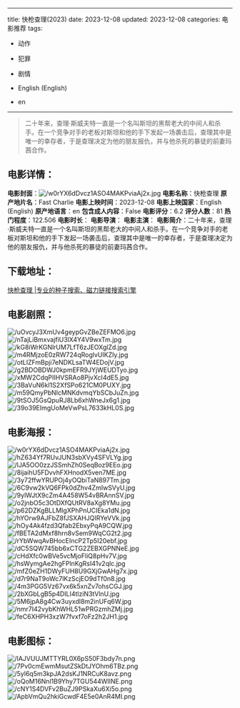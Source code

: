 
---
title: 快枪查理(2023)
date: 2023-12-08
updated: 2023-12-08
categories: 电影推荐
tags:
- 动作
- 犯罪
- 剧情

- English (English)
- en
---


> 二十年来，查理·斯威夫特一直是一个名叫斯坦的黑帮老大的中间人和杀手。在一个竞争对手的老板对斯坦和他的手下发起一场袭击后，查理其中是唯一的幸存者，于是查理决定为他的朋友报仇，并与他杀死的暴徒的前妻玛茜合作。

## **电影详情**：

**电影封面**：<img src="https://image.tmdb.org/t/p/w200/w0rYX6dDvcz1ASO4MAKPviaAj2x.jpg" alt="/w0rYX6dDvcz1ASO4MAKPviaAj2x.jpg" title="/w0rYX6dDvcz1ASO4MAKPviaAj2x.jpg">
**电影名称**：快枪查理
**原产地片名**：Fast Charlie
**电影上映时间**：2023-12-08
**电影上映国家**：English (English)
**原产地语言**：en
**包含成人内容**：False
**电影评分**：6.2
**评分人数**：81
**热门程度**：122.506
**电影时长**：
**电影导演**：
**电影主演**：
**电影简介**：二十年来，查理·斯威夫特一直是一个名叫斯坦的黑帮老大的中间人和杀手。在一个竞争对手的老板对斯坦和他的手下发起一场袭击后，查理其中是唯一的幸存者，于是查理决定为他的朋友报仇，并与他杀死的暴徒的前妻玛茜合作。

## **下载地址**：
[快枪查理 |专业的种子搜索、磁力链接搜索引擎](https://movie.amd794.com:2083/?search=Fast%20Charlie&ordering=&mode=match_phrase&page_size=10&page=1)
 

## **电影剧照**：
<img src="https://image.tmdb.org/t/p/original/uOvcyJ3XmUv4geypGvZBeZEFMO6.jpg" alt="/uOvcyJ3XmUv4geypGvZBeZEFMO6.jpg" title="/uOvcyJ3XmUv4geypGvZBeZEFMO6.jpg"><img src="https://image.tmdb.org/t/p/original/nTajLiBmxvajfiU3lX4Y4V9wxTm.jpg" alt="/nTajLiBmxvajfiU3lX4Y4V9wxTm.jpg" title="/nTajLiBmxvajfiU3lX4Y4V9wxTm.jpg"><img src="https://image.tmdb.org/t/p/original/kG8iWrKGNlrUM7LfT6zJEOXglZd.jpg" alt="/kG8iWrKGNlrUM7LfT6zJEOXglZd.jpg" title="/kG8iWrKGNlrUM7LfT6zJEOXglZd.jpg"><img src="https://image.tmdb.org/t/p/original/m4RMjzoE0zRW724qRoglvUIKZIy.jpg" alt="/m4RMjzoE0zRW724qRoglvUIKZIy.jpg" title="/m4RMjzoE0zRW724qRoglvUIKZIy.jpg"><img src="https://image.tmdb.org/t/p/original/otLIZFmBpji7eNDKLsaTW4EDojV.jpg" alt="/otLIZFmBpji7eNDKLsaTW4EDojV.jpg" title="/otLIZFmBpji7eNDKLsaTW4EDojV.jpg"><img src="https://image.tmdb.org/t/p/original/g2BDOBDWJ0kpmEFR9JYjWEUDTyo.jpg" alt="/g2BDOBDWJ0kpmEFR9JYjWEUDTyo.jpg" title="/g2BDOBDWJ0kpmEFR9JYjWEUDTyo.jpg"><img src="https://image.tmdb.org/t/p/original/xMW2CdqPIIHVSRAo8PjvXcI4dE5.jpg" alt="/xMW2CdqPIIHVSRAo8PjvXcI4dE5.jpg" title="/xMW2CdqPIIHVSRAo8PjvXcI4dE5.jpg"><img src="https://image.tmdb.org/t/p/original/3BaVuN6kI1S2XfSPo621CM0PUXY.jpg" alt="/3BaVuN6kI1S2XfSPo621CM0PUXY.jpg" title="/3BaVuN6kI1S2XfSPo621CM0PUXY.jpg"><img src="https://image.tmdb.org/t/p/original/m59QmyPbNIcMNKdvmqYbSCbJuZn.jpg" alt="/m59QmyPbNIcMNKdvmqYbSCbJuZn.jpg" title="/m59QmyPbNIcMNKdvmqYbSCbJuZn.jpg"><img src="https://image.tmdb.org/t/p/original/9tSOJ5GsQpuRJ8Lb6xhWneJx6g1.jpg" alt="/9tSOJ5GsQpuRJ8Lb6xhWneJx6g1.jpg" title="/9tSOJ5GsQpuRJ8Lb6xhWneJx6g1.jpg"><img src="https://image.tmdb.org/t/p/original/39o39EImgUoMeVwPsL7633kHL0S.jpg" alt="/39o39EImgUoMeVwPsL7633kHL0S.jpg" title="/39o39EImgUoMeVwPsL7633kHL0S.jpg">

## **电影海报**：
<img src="https://image.tmdb.org/t/p/original/w0rYX6dDvcz1ASO4MAKPviaAj2x.jpg" alt="/w0rYX6dDvcz1ASO4MAKPviaAj2x.jpg" title="/w0rYX6dDvcz1ASO4MAKPviaAj2x.jpg"><img src="https://image.tmdb.org/t/p/original/hZ634Yf7RUvJUN3sbXVy4SFVLYg.jpg" alt="/hZ634Yf7RUvJUN3sbXVy4SFVLYg.jpg" title="/hZ634Yf7RUvJUN3sbXVy4SFVLYg.jpg"><img src="https://image.tmdb.org/t/p/original/lJA5OO0zzJSSmhZh0SeqBoz9EEo.jpg" alt="/lJA5OO0zzJSSmhZh0SeqBoz9EEo.jpg" title="/lJA5OO0zzJSSmhZh0SeqBoz9EEo.jpg"><img src="https://image.tmdb.org/t/p/original/8ijaihU5FDvvhFXHnodX5ven7ME.jpg" alt="/8ijaihU5FDvvhFXHnodX5ven7ME.jpg" title="/8ijaihU5FDvvhFXHnodX5ven7ME.jpg"><img src="https://image.tmdb.org/t/p/original/3y72ffwYRUPOj4yOQbiTaN897Tm.jpg" alt="/3y72ffwYRUPOj4yOQbiTaN897Tm.jpg" title="/3y72ffwYRUPOj4yOQbiTaN897Tm.jpg"><img src="https://image.tmdb.org/t/p/original/6C9vw2kVQ6FPk0dZhv4ZmIwSVyU.jpg" alt="/6C9vw2kVQ6FPk0dZhv4ZmIwSVyU.jpg" title="/6C9vw2kVQ6FPk0dZhv4ZmIwSVyU.jpg"><img src="https://image.tmdb.org/t/p/original/9ylWJtX9cZm4A458W54vBRAnnSV.jpg" alt="/9ylWJtX9cZm4A458W54vBRAnnSV.jpg" title="/9ylWJtX9cZm4A458W54vBRAnnSV.jpg"><img src="https://image.tmdb.org/t/p/original/o2jnbO5c3OtDXfQUtRV8aXg8YMu.jpg" alt="/o2jnbO5c3OtDXfQUtRV8aXg8YMu.jpg" title="/o2jnbO5c3OtDXfQUtRV8aXg8YMu.jpg"><img src="https://image.tmdb.org/t/p/original/p62DZKgBLLMIgXPhPnUCIEka1dN.jpg" alt="/p62DZKgBLLMIgXPhPnUCIEka1dN.jpg" title="/p62DZKgBLLMIgXPhPnUCIEka1dN.jpg"><img src="https://image.tmdb.org/t/p/original/hYOrw9AJFbZ8fJSXAHJQIRYeVVk.jpg" alt="/hYOrw9AJFbZ8fJSXAHJQIRYeVVk.jpg" title="/hYOrw9AJFbZ8fJSXAHJQIRYeVVk.jpg"><img src="https://image.tmdb.org/t/p/original/hOy4Ak4fzd3Qfab2EbxyPqA9CQW.jpg" alt="/hOy4Ak4fzd3Qfab2EbxyPqA9CQW.jpg" title="/hOy4Ak4fzd3Qfab2EbxyPqA9CQW.jpg"><img src="https://image.tmdb.org/t/p/original/fBETA2dMxf8hrn8vSem9WqCG2t2.jpg" alt="/fBETA2dMxf8hrn8vSem9WqCG2t2.jpg" title="/fBETA2dMxf8hrn8vSem9WqCG2t2.jpg"><img src="https://image.tmdb.org/t/p/original/rYbWwqAvBHocEIncP2Tp5I20ebf.jpg" alt="/rYbWwqAvBHocEIncP2Tp5I20ebf.jpg" title="/rYbWwqAvBHocEIncP2Tp5I20ebf.jpg"><img src="https://image.tmdb.org/t/p/original/dC5SQW745bb6xCTG2ZEBXGPNNeE.jpg" alt="/dC5SQW745bb6xCTG2ZEBXGPNNeE.jpg" title="/dC5SQW745bb6xCTG2ZEBXGPNNeE.jpg"><img src="https://image.tmdb.org/t/p/original/cHdXfc0wBVe5vcMjoFliQ8pHv7V.jpg" alt="/cHdXfc0wBVe5vcMjoFliQ8pHv7V.jpg" title="/cHdXfc0wBVe5vcMjoFliQ8pHv7V.jpg"><img src="https://image.tmdb.org/t/p/original/hsWymgAe2hgFPlnKgRsI41v2qlc.jpg" alt="/hsWymgAe2hgFPlnKgRsI41v2qlc.jpg" title="/hsWymgAe2hgFPlnKgRsI41v2qlc.jpg"><img src="https://image.tmdb.org/t/p/original/mfZ0eZH1DWyFUH8U9GXjGwAHg7x.jpg" alt="/mfZ0eZH1DWyFUH8U9GXjGwAHg7x.jpg" title="/mfZ0eZH1DWyFUH8U9GXjGwAHg7x.jpg"><img src="https://image.tmdb.org/t/p/original/d7r9NaT9oWc7lKzScjEO9dTf0n8.jpg" alt="/d7r9NaT9oWc7lKzScjEO9dTf0n8.jpg" title="/d7r9NaT9oWc7lKzScjEO9dTf0n8.jpg"><img src="https://image.tmdb.org/t/p/original/4m3PGG5Vz67vx6k5xnZv7ohsCGJ.jpg" alt="/4m3PGG5Vz67vx6k5xnZv7ohsCGJ.jpg" title="/4m3PGG5Vz67vx6k5xnZv7ohsCGJ.jpg"><img src="https://image.tmdb.org/t/p/original/2bXGbLgB5p4DILI4tlziN3tVlnU.jpg" alt="/2bXGbLgB5p4DILI4tlziN3tVlnU.jpg" title="/2bXGbLgB5p4DILI4tlziN3tVlnU.jpg"><img src="https://image.tmdb.org/t/p/original/5M6jpA8g4Cw3uyxdl8m2inUFq6W.jpg" alt="/5M6jpA8g4Cw3uyxdl8m2inUFq6W.jpg" title="/5M6jpA8g4Cw3uyxdl8m2inUFq6W.jpg"><img src="https://image.tmdb.org/t/p/original/nmr7I42vybKhWHL51wPRGzmhZMj.jpg" alt="/nmr7I42vybKhWHL51wPRGzmhZMj.jpg" title="/nmr7I42vybKhWHL51wPRGzmhZMj.jpg"><img src="https://image.tmdb.org/t/p/original/feC6XHPH3xzW7fvxf7oFz2h2JH1.jpg" alt="/feC6XHPH3xzW7fvxf7oFz2h2JH1.jpg" title="/feC6XHPH3xzW7fvxf7oFz2h2JH1.jpg">

## **电影图标**：
<img src="https://image.tmdb.org/t/p/original/lAJVUUJMTTYRL0X6pS50F3bdy7n.png" alt="/lAJVUUJMTTYRL0X6pS50F3bdy7n.png" title="/lAJVUUJMTTYRL0X6pS50F3bdy7n.png"><img src="https://image.tmdb.org/t/p/original/7Pv0cmEwmMsutZSkDtJYOhm6TBz.png" alt="/7Pv0cmEwmMsutZSkDtJYOhm6TBz.png" title="/7Pv0cmEwmMsutZSkDtJYOhm6TBz.png"><img src="https://image.tmdb.org/t/p/original/5yl6q5m3kpJA2dsKJ1NRCuK8avz.png" alt="/5yl6q5m3kpJA2dsKJ1NRCuK8avz.png" title="/5yl6q5m3kpJA2dsKJ1NRCuK8avz.png"><img src="https://image.tmdb.org/t/p/original/oQoM16Nnl1B9Yhy7TGU544WlINE.png" alt="/oQoM16Nnl1B9Yhy7TGU544WlINE.png" title="/oQoM16Nnl1B9Yhy7TGU544WlINE.png"><img src="https://image.tmdb.org/t/p/original/cNY1S4DVFv2BuZJ9PSkaXu6Xi5o.png" alt="/cNY1S4DVFv2BuZJ9PSkaXu6Xi5o.png" title="/cNY1S4DVFv2BuZJ9PSkaXu6Xi5o.png"><img src="https://image.tmdb.org/t/p/original/ApbVmQu2hkiGcwdF4E5e0AnR4MI.png" alt="/ApbVmQu2hkiGcwdF4E5e0AnR4MI.png" title="/ApbVmQu2hkiGcwdF4E5e0AnR4MI.png">

